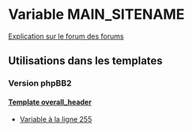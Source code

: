 # Variable MAIN_SITENAME
[Explication sur le forum des forums](http://forum.forumactif.com/t294113-listing-des-variables#MAIN_SITENAME)

## Utilisations dans les templates

### Version phpBB2

#### [Template overall_header](subsilver/overall_header.md)
* [Variable à la ligne 255](../subsilver/overall_header.tpl#L255)